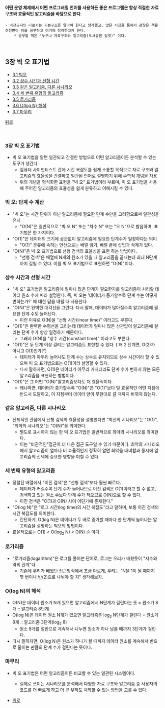 #### 어떤 운영 체제에서 어떤 프로그래밍 언어를 사용하든 좋은 프로그램은 항상 적절한 자료 구조와 효율적인 알고리즘을 바탕으로 한다. 
	- 비전공자인 나로서는 기본구조를 알아야 한다고 생각했고, 많은 서칭을 통해서 괜찮은 책을 추천받아 이를 공부하고 여기에 정리하고자 한다.
		* 공부할 책은 "누구나 자료구조와 알고리즘(도서출판 길벗)" 이다.

</br>

## 3장 빅 오 표기법

* [3.1 빅오](#빅-오-단계-수-계산)
* [3.2 상수 시간과 선형 시간](#상수-시간과-선형-시간)
* [3.3 같은 알고리즘, 다른 시나리오](#같은-알고리즘-다른-시나리오)
* [3.4 세 번째 유형의 알고리즘](#세-번째-유형의-알고리즘)
* [3.5 로가리즘](#로가리즘)
* [3.6 O(log N) 해석](#Olog-N의-해석)
* [3.7 마무리](#마무리)

[뒤로](https://github.com/wintryjay/TIL/tree/main/DataStructure)

</br>

### 3장 빅 오 표기법
  * 빅 오 표기법을 알면 일관되고 간결한 방법으로 어떤 알고리즘이든 분석할 수 있는 도구가 생긴다.
    * 컴퓨터 사이언티스트 간에 시간 복잡도를 쉽게 소통할 목적으로 자료 구조와 알고리즘의 효율성을
      간결하고 일관된 언어로 설명하기 위해 수학적 개념을 차용
    * 위의 개념을 형식화한 표현을 "빅 오" 표기법이라 부르며, 빅 오 표기법을 사용해 주어진 알고리즘의
      효율성을 쉽게 분류하고 이해시킬 수 있다.
      
### 빅 오: 단계 수 계산
  * "빅 오"는 시간 단위가 아닌 알고리즘에 필요한 단계 수만을 고려함으로써 일관성을 유지
    * "O(N)"은 일반적으로 "빅 오 N" 또는 "차수 N" 또는 "오 N"으로 발음하며, 표기법은 한 가지이다.
  * "O(1)"은 데이터의 크기에 상관없이 알고리즘에 필요한 단계수가 일정하다는 의미
    * "O(1)" 분류에 속하는 연산으로는 배열 읽기, 배열 끝에 삽입과 삭제가 있다.
  * "O(N)"은 빅 오 표기법으로 선형 검색의 효율성을 표현 하는 방법이다.
    * "선형 검색"은 배열에 N개의 원소가 있을 때 알고리즘을 끝내는데 최대 N단계까지 걸릴 수 있다.
      이를 빅 오 표기법으로 표현하면 "O(N)"이다.
      
### 상수 시간과 선형 시간
  * "빅 오" 표기법은 알고리즘에 얼마나 많은 단계가 필요한지를 알고리즘이 처리할 데이터 원소 수에 따라 설명한다.
    즉, 빅 오는 '데이터가 증가할수록 단계 수는 어떻게 변하는가?' 에 대한 답을 내릴 때 사용한다.
  * "O(N)"은 완벽한 대각선을 그린다. 다시 말해, 데이터가 많아질수록 알고리즘에 필요한 단계 수도 늘어난다.
    * 이런 이유로 O(N)을 "선형 시간(linear time)" 이라고도 부른다.
  * "O(1)"은 완벽한 수평선을 그리는데 데이터가 얼마나 많든 상관없이 알고리즘에 걸리는 단계 수가 항상 일정하기 때문이다.
    * 그래서 O(N)을 "상수 시간(constant time)" 이라고도 부른다.
  * "O(1)"은 두 단계 이상 걸리는 알고리즘도 표현할 수 있다. ('왜 2 단계면, O(2)가 아니고 O(1)인가?')
    * 데이터가 아무리 늘어나도 단계 수는 상수로 유지되므로 상수 시간이라 할 수 있으며 빅 오 표기법으로는 O(1)이라 설명할 수 있다.
    * 다시 말하자면, O(1)은 데이터가 아무리 커지더라도 단계 수가 변하지 않는 모든 알고리즘을 표현하는 방법이다.
  * "O(1)"은 그 어떤 "O(N)"알고리즘보다도 더 효율적이다.
    * 왜냐하면, 데이터가 증가할수록 "O(N)"은 "O(1)"보다 덜 효율적인 어떤 지점에 반드시 도달하고, 이 지점부터 데이터 양이
      무한대로 갈 때까지 바뀌지 않는다.
      
 ### 같은 알고리즘, 다른 시나리오
  * 전체적인 관점에서 선형 검색의 효율성을 설명한다면 "최선의 시나리오"는 "O(1)", "최악의 시나리오"는 "O(N)"을 의미한다.
    * 별도로 표시하지 않는 한 빅 오 표기법은 일반적으로 최아의 시나리오를 의미한다.
    * 이는 "비관적인"접근이 더 나은 접근 도구일 수 있기 때문이다. 최악의 시나리오에서 알고리즘이 얼마나 비 효율적인지
      정확히 알면 최악을 대비함과 동시에 알고리즘의 선택에 중요한 영향을 미칠 수 있다.
    
### 세 번째 유형의 알고리즘
  * 정렬된 배열에서 "이진 검색"은 "선형 검색"보다 훨씬 빠르다.
    * 데이터가 커질수록 단계 수가 늘어나므로 이진 검색은 O(1)이라고 할 수 없고,
      검색하고 있는 원소 수보다 단계 수가 적으므로 O(N)으로 할 수 없다.
    * 이진 검색은 "O(1)과 O(N) 사이 어딘가에 존재한다."
  * "O(log N)"은 "로그 시간(log time)의 시간 복잡도"라고 말하며, 보통 이진 검색의 시간 복잡도를 의미한다.
    * 간단하게, O(log N)은 데이터가 두 배로 증가할 때마다 한 단계씩 늘어나는 알고리즘을 설명하는 빅오의 방법이다.
  * 효율적으로는 O(1) < O(log<sub>2</sub> N) < O(N) 순 이다.
  
### 로가리즘
  * "로가리즘(logarithm)"은 로그를 풀어쓴 단어로, 로그는 우리가 배웠듯이 "지수와 역의 관계"다.
    * 기존에 우리가 배웠던 접근방식에서 조금 다르게, 우리는 "N을 1이 될 때까지 몇 번이나 반(2)으로 나눠야 할 지" 생각해보자.
    
### O(log N)의 해석
  * O(N)은 데이터 원소가 N개 있으면 알고리즘에서 N단계가 걸린다는 뜻 = 원소가 8개 :: 알고리즘 8단계
  * O(log N)은 데이터 원소 N개가 있으면 알고리즘은 log<sub>2</sub> N단계가 걸린다 = 원소가 8개 :: 알고리즘 3단계(log<sub>2</sub> 8)
    * 원소 8개를 절반으로 계속해서 나누면 원소가 하나 남을 때까지 3단계가 걸린다.
  * 다시 말하자면, O(log N)은 원소가 하나가 될 때까지 데이터 원소를 계속해서 반으로 줄이는 만큼의 단계 수가 걸린다는 뜻이다.
    
### 마무리
  * 빅 오 표기법은 어떤 알고리즘이든 비교할 수 있는 일관된 시스템이다.
    * 실제로 쓰이는 시나리오를 분석해서 다양한 자료 구조와 알고리즘 중 사용자의 코드를 더 빠르게 하고 더 큰 부하도 처리할 수 있는 방법을 고를 수 있다.
    
* [위로](#3장-빅-오-표기법)
